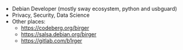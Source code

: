 - Debian Developer (mostly sway ecosystem, python and usbguard)
- Privacy, Security, Data Science
- Other places:
  - https://codeberg.org/birger
  - https://salsa.debian.org/birger
  - https://gitlab.com/b1rger
